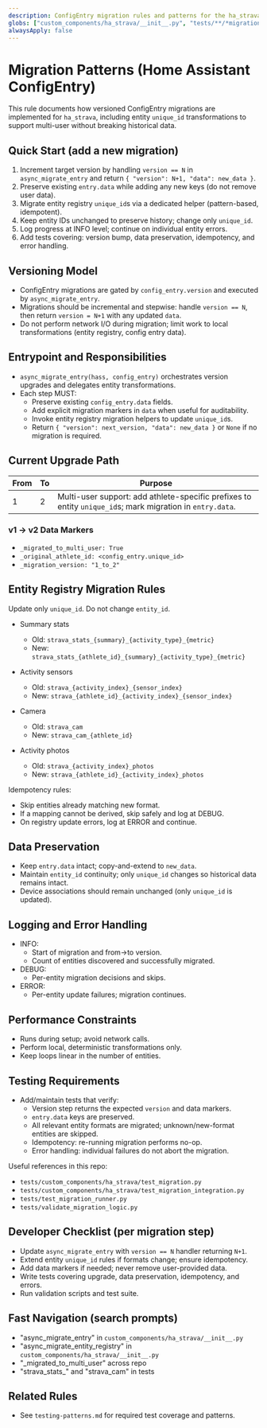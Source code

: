 ```yaml
---
description: ConfigEntry migration rules and patterns for the ha_strava project
globs: ["custom_components/ha_strava/__init__.py", "tests/**/*migration*.py", "tests/test_migration_runner.py", "tests/validate_migration_logic.py"]
alwaysApply: false
---
```


# Migration Patterns (Home Assistant ConfigEntry)

This rule documents how versioned ConfigEntry migrations are implemented for `ha_strava`, including entity `unique_id` transformations to support multi-user without breaking historical data.

## Quick Start (add a new migration)

1. Increment target version by handling `version == N` in `async_migrate_entry` and return `{ "version": N+1, "data": new_data }`.
2. Preserve existing `entry.data` while adding any new keys (do not remove user data).
3. Migrate entity registry `unique_id`s via a dedicated helper (pattern-based, idempotent).
4. Keep entity IDs unchanged to preserve history; change only `unique_id`.
5. Log progress at INFO level; continue on individual entity errors.
6. Add tests covering: version bump, data preservation, idempotency, and error handling.

## Versioning Model

- ConfigEntry migrations are gated by `config_entry.version` and executed by `async_migrate_entry`.
- Migrations should be incremental and stepwise: handle `version == N`, then return `version = N+1` with any updated `data`.
- Do not perform network I/O during migration; limit work to local transformations (entity registry, config entry data).

## Entrypoint and Responsibilities

- `async_migrate_entry(hass, config_entry)` orchestrates version upgrades and delegates entity transformations.
- Each step MUST:
  - Preserve existing `config_entry.data` fields.
  - Add explicit migration markers in `data` when useful for auditability.
  - Invoke entity registry migration helpers to update `unique_id`s.
  - Return `{ "version": next_version, "data": new_data }` or `None` if no migration is required.

## Current Upgrade Path

| From | To | Purpose |
| --- | --- | --- |
| 1 | 2 | Multi-user support: add athlete-specific prefixes to entity `unique_id`s; mark migration in `entry.data`. |

### v1 → v2 Data Markers

- `_migrated_to_multi_user: True`
- `_original_athlete_id: <config_entry.unique_id>`
- `_migration_version: "1_to_2"`

## Entity Registry Migration Rules

Update only `unique_id`. Do not change `entity_id`.

- Summary stats
  - Old: `strava_stats_{summary}_{activity_type}_{metric}`
  - New: `strava_stats_{athlete_id}_{summary}_{activity_type}_{metric}`

- Activity sensors
  - Old: `strava_{activity_index}_{sensor_index}`
  - New: `strava_{athlete_id}_{activity_index}_{sensor_index}`

- Camera
  - Old: `strava_cam`
  - New: `strava_cam_{athlete_id}`

- Activity photos
  - Old: `strava_{activity_index}_photos`
  - New: `strava_{athlete_id}_{activity_index}_photos`

Idempotency rules:
- Skip entities already matching new format.
- If a mapping cannot be derived, skip safely and log at DEBUG.
- On registry update errors, log at ERROR and continue.

## Data Preservation

- Keep `entry.data` intact; copy-and-extend to `new_data`.
- Maintain `entity_id` continuity; only `unique_id` changes so historical data remains intact.
- Device associations should remain unchanged (only `unique_id` is updated).

## Logging and Error Handling

- INFO:
  - Start of migration and from→to version.
  - Count of entities discovered and successfully migrated.
- DEBUG:
  - Per-entity migration decisions and skips.
- ERROR:
  - Per-entity update failures; migration continues.

## Performance Constraints

- Runs during setup; avoid network calls.
- Perform local, deterministic transformations only.
- Keep loops linear in the number of entities.

## Testing Requirements

- Add/maintain tests that verify:
  - Version step returns the expected `version` and data markers.
  - `entry.data` keys are preserved.
  - All relevant entity formats are migrated; unknown/new-format entities are skipped.
  - Idempotency: re-running migration performs no-op.
  - Error handling: individual failures do not abort the migration.

Useful references in this repo:
- `tests/custom_components/ha_strava/test_migration.py`
- `tests/custom_components/ha_strava/test_migration_integration.py`
- `tests/test_migration_runner.py`
- `tests/validate_migration_logic.py`

## Developer Checklist (per migration step)

- Update `async_migrate_entry` with `version == N` handler returning `N+1`.
- Extend entity `unique_id` rules if formats change; ensure idempotency.
- Add data markers if needed; never remove user-provided data.
- Write tests covering upgrade, data preservation, idempotency, and errors.
- Run validation scripts and test suite.

## Fast Navigation (search prompts)

- "async_migrate_entry" in `custom_components/ha_strava/__init__.py`
- "async_migrate_entity_registry" in `custom_components/ha_strava/__init__.py`
- "_migrated_to_multi_user" across repo
- "strava_stats_" and "strava_cam" in tests

## Related Rules

- See `testing-patterns.md` for required test coverage and patterns.


